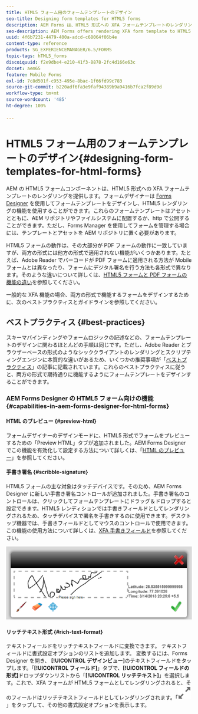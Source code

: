 ```yaml
---
title: HTML5 フォーム用のフォームテンプレートのデザイン
seo-title: Designing form templates for HTML5 forms
description: AEM Forms は、HTML5 形式への XFA フォームテンプレートのレンダリングを提供します。フォームデザイナーは Designer を使用してフォームテンプレートをデザインし、HTML5 レンダリングの機能を使用することができます。
seo-description: AEM Forms offers rendering XFA form template to HTML5 format. Form designers can design form templates using Designer and use the HTML5 rendition capability.
uuid: 4f6b7231-4479-400a-adcd-c68064f06b4e
content-type: reference
products: SG_EXPERIENCEMANAGER/6.5/FORMS
topic-tags: hTML5_forms
discoiquuid: f2e9dbe4-e210-41f3-8878-2fc4d166e63c
docset: aem65
feature: Mobile Forms
exl-id: 7c8d501f-c953-495e-8bac-1f66fd99c783
source-git-commit: b220adf6fa3e9faf94389b9a9416b7fca2f89d9d
workflow-type: tm+mt
source-wordcount: '485'
ht-degree: 100%

---
```


# HTML5 フォーム用のフォームテンプレートのデザイン{#designing-form-templates-for-html-forms}

AEM の HTML5 フォームコンポーネントは、HTML5 形式への XFA フォームテンプレートのレンダリングを提供します。フォームデザイナーは [Forms Designer](https://www.adobe.com/go/learn_aemforms_designer_63_jp) を使用してフォームテンプレートをデザインし、HTML5 レンダリングの機能を使用することができます。これらのフォームテンプレートはアセットとともに、AEM リポジトリやファイルシステムに配置するか、http で公開することができます。ただし、Forms Manager を使用してフォームを管理する場合には、テンプレートとアセットを AEM リポジトリに置く必要があります。

HTML5 フォームの動作は、その大部分が PDF フォームの動作に一致していますが、両方の形式には他方の形式で適用されない機能がいくつかあります。たとえば、Adobe Reader でバーコードが PDF フォームに適用される方法が Mobile フォームとは異なったり、フォームにデジタル署名を行う方法も各形式で異なります。そのような違いについて詳しくは、[HTML5 フォームと PDF フォームの機能の違い](../../forms/using/feature-differentiation-html5-forms-pdf-forms.md)を参照してください。

一般的な XFA 機能の場合、両方の形式で機能するフォームをデザインするために、次のベストプラクティスとガイドラインを参照してください。

## ベストプラクティス {#best-practices}

スキーマバインディングやフォームロジックの記述などの、フォームテンプレートのデザインに関わるほとんどの手順は同じです。ただし、Adobe Reader とブラウザーベースの形式のようなシッククライアントのレンダリングとスクリプティングエンジンに本質的な違いがあるため、いくつかの推奨事項が「[ベストプラクティス](/help/forms/using/design-accessible-html5-forms.md)」の記事に記載されています。これらのベストプラクティスに従うと、両方の形式で期待通りに機能するようにフォームテンプレートをデザインすることができます。

### AEM Forms Designer の HTML5 フォーム向けの機能 {#capabilities-in-aem-forms-designer-for-html-forms}

#### HTML のブレビュー {#preview-html}

フォームデザイナーのデザインモードに、HTML5 形式でフォームをプレビューするための「Preview HTML」タブが追加されました。AEM Forms Designer でこの機能を有効化して設定する方法について詳しくは、「[HTML のプレビュー](../../forms/using/preview-xdp-forms-html.md)」を参照してください。

#### 手書き署名 {#scribble-signature}

HTML5 フォームの主な対象はタッチデバイスです。そのため、AEM Forms Designer に新しい手書き署名コントロールが追加されました。手書き署名のコントロールは、クリックしてフォームテンプレートにドラッグ＆ドロップすると設定できます。HTML5 レンディションでは手書きフィールドとしてレンダリングされるため、タッチデバイスで署名を手書きするのに使用できます。デスクトップ機器では、手書きフィールドとしてマウスのコントロールで使用できます。この機能の使用方法について詳しくは、[XFA 手書きフィールド](../../forms/using/scribble-signature.md)を参照してください。

![4](assets/4.png)

#### リッチテキスト形式 {#rich-text-format}

テキストフィールドをリッチテキストフィールドに変換できます。 テキストフィールドに書式設定オプションのリストを追加します。 変換するには、Forms Designer を開き、 **[!UICONTROL デザインビュー]**&#x200B;のテキストフィールドをタップします。「**[!UICONTROL フィールド]**」タブで、**[!UICONTROL フィールドの形式]**&#x200B;ドロップダウンリストから「**[!UICONTROL リッチテキスト]**」を選択します。これで、XFA フォームが HTML5 フォームとしてレンダリングされると、そのフィールドはリッチテキストフィールドとしてレンダリングされます。「![最大化](assets/maximize_icon.svg)」をタップして、その他の書式設定オプションを表示します。
